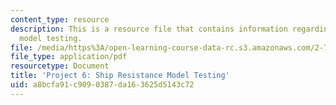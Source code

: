 ```yaml
---
content_type: resource
description: This is a resource file that contains information regarding ship resistance
  model testing.
file: /media/https%3A/open-learning-course-data-rc.s3.amazonaws.com/2-700-principles-of-naval-architecture-fall-2014/a8bcfa91c9090387da163625d5143c72_MIT2_700F14_project_6.pdf
file_type: application/pdf
resourcetype: Document
title: 'Project 6: Ship Resistance Model Testing'
uid: a8bcfa91-c909-0387-da16-3625d5143c72
---
```

